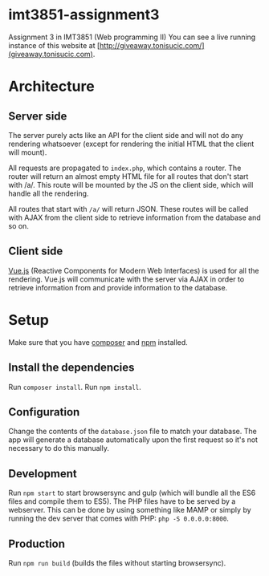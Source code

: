 # imt3851-assignment3
Assignment 3 in IMT3851 (Web programming II)
You can see a live running instance of this website at [http://giveaway.tonisucic.com/](giveaway.tonisucic.com).

# Architecture

## Server side
The server purely acts like an API for the client side and will not do any
rendering whatsoever (except for rendering the initial HTML that the client
will mount).

All requests are propagated to `index.php`, which contains a router. The router
will return an almost empty HTML file for all routes that don't start with /a/.
This route will be mounted by the JS on the client side, which will handle all the
rendering.

All routes that start with `/a/` will return JSON. These routes will be called
with AJAX from the client side to retrieve information from the database and
so on.

## Client side
[Vue.js](http://vuejs.org/) (Reactive Components for Modern Web Interfaces) is
used for all the rendering. Vue.js will communicate with the server via AJAX in
order to retrieve information from and provide information to the database.

# Setup
Make sure that you have [composer](https://getcomposer.org/) and
[npm](https://www.npmjs.com/) installed.

## Install the dependencies
Run `composer install`.
Run `npm install`.

## Configuration
Change the contents of the `database.json` file to match your database. The app
will generate a database automatically upon the first request so it's not
necessary to do this manually.

## Development
Run `npm start` to start browsersync and gulp (which will bundle all the ES6 files
and compile them to ES5).
The PHP files have to be served by a webserver. This can be done by using
something like MAMP or simply by running the dev server that comes with
PHP: `php -S 0.0.0.0:8000`.

## Production
Run `npm run build` (builds the files without starting browsersync).
